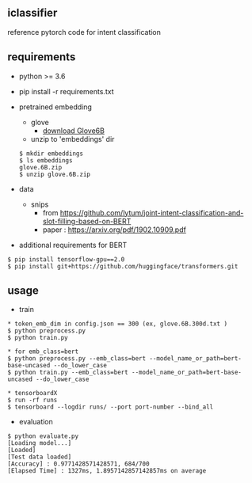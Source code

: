 ## iclassifier

reference pytorch code for intent classification

## requirements

- python >= 3.6

- pip install -r requirements.txt

- pretrained embedding
  - glove
    - [download Glove6B](http://nlp.stanford.edu/data/glove.6B.zip)
  - unzip to 'embeddings' dir
  ```
  $ mkdir embeddings
  $ ls embeddings
  glove.6B.zip
  $ unzip glove.6B.zip 
  ```

- data
  - snips
    - from https://github.com/lytum/joint-intent-classification-and-slot-filling-based-on-BERT
    - paper : https://arxiv.org/pdf/1902.10909.pdf

- additional requirements for BERT
```
$ pip install tensorflow-gpu==2.0
$ pip install git+https://github.com/huggingface/transformers.git
```

## usage

- train
```
* token_emb_dim in config.json == 300 (ex, glove.6B.300d.txt )
$ python preprocess.py
$ python train.py

* for emb_class=bert
$ python preprocess.py --emb_class=bert --model_name_or_path=bert-base-uncased --do_lower_case
$ python train.py --emb_class=bert --model_name_or_path=bert-base-uncased --do_lower_case

* tensorboardX
$ run -rf runs
$ tensorboard --logdir runs/ --port port-number --bind_all
```

- evaluation
```
$ python evaluate.py
[Loading model...]
[Loaded]
[Test data loaded]
[Accuracy] : 0.9771428571428571, 684/700
[Elapsed Time] : 1327ms, 1.8957142857142857ms on average
```



